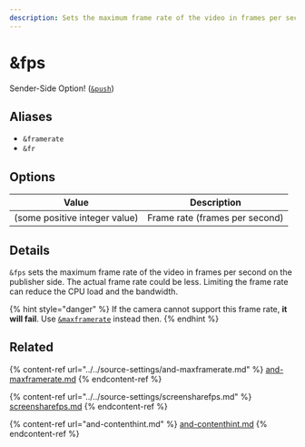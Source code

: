 ```yaml
---
description: Sets the maximum frame rate of the video in frames per second
---
```


# \&fps

Sender-Side Option! ([`&push`](../../source-settings/push.md))

## Aliases

* `&framerate`
* `&fr`

## Options

| Value                         | Description                    |
| ----------------------------- | ------------------------------ |
| (some positive integer value) | Frame rate (frames per second) |

## Details

`&fps` sets the maximum frame rate of the video in frames per second on the publisher side. The actual frame rate could be less. Limiting the frame rate can reduce the CPU load and the bandwidth.

{% hint style="danger" %}
If the camera cannot support this frame rate, **it will fail**. Use [`&maxframerate`](../../source-settings/and-maxframerate.md) instead then.
{% endhint %}

## Related

{% content-ref url="../../source-settings/and-maxframerate.md" %}
[and-maxframerate.md](../../source-settings/and-maxframerate.md)
{% endcontent-ref %}

{% content-ref url="../../source-settings/screensharefps.md" %}
[screensharefps.md](../../source-settings/screensharefps.md)
{% endcontent-ref %}

{% content-ref url="and-contenthint.md" %}
[and-contenthint.md](and-contenthint.md)
{% endcontent-ref %}
